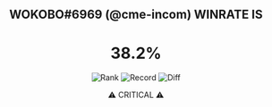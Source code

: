 <!-- LOL-STATS:START -->
<div align="center">

## WOKOBO#6969 (@cme-incom) WINRATE IS

# 38.2%

![Rank](https://img.shields.io/badge/PLATINUM%20IV-0%20LP-00CED1?style=for-the-badge)
![Record](https://img.shields.io/badge/13W%2021L-34%20Games-333333?style=for-the-badge)
![Diff](https://img.shields.io/badge/↓8%20MORE%20LOSSES-ff0000?style=for-the-badge)

⚠️ CRITICAL ⚠️

</div>
<!-- LOL-STATS:END -->
